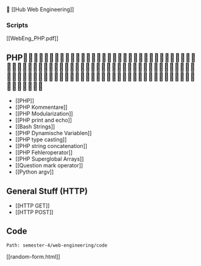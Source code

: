 🤮
[[Hub Web Engineering]]

### Scripts
[[WebEng_PHP.pdf]]

## PHP🤮🤮🤮🤮🤮🤮🤮🤮🤮🤮🤮🤮🤮🤮🤮🤮🤮🤮🤮🤮🤮🤮🤮🤮🤮🤮🤮🤮🤮🤮🤮🤮🤮🤮🤮🤮🤮🤮🤮🤮🤮🤮🤮🤮🤮🤮🤮🤮🤮🤮🤮🤮🤮🤮🤮🤮🤮🤮🤮🤮🤮🤮🤮🤮🤮🤮🤮🤮🤮🤮🤮🤮🤮🤮🤮🤮🤮🤮🤮🤮🤮🤮🤮🤮🤮🤮🤮🤮🤮🤮🤮🤮🤮🤮🤮🤮🤮🤮🤮🤮🤮🤮🤮🤮🤮🤮🤮🤮🤮🤮🤮🤮

- [[PHP]]
- [[PHP Kommentare]]
- [[PHP Modularization]]
- [[PHP print and echo]]
- [[Bash Strings]]
- [[PHP Dynamische Variablen]]
- [[PHP type casting]]
- [[PHP string concatenation]]
- [[PHP Fehleroperator]]
- [[PHP Superglobal Arrays]]
- [[Question mark operator]]
- [[Python argv]]


## General Stuff (HTTP)
- [[HTTP GET]]
- [[HTTP POST]]




## Code
```expander
Path: semester-4/web-engineering/code
```
[[random-form.html]]

